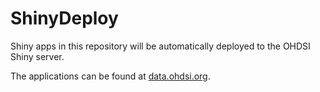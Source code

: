 # ShinyDeploy
Shiny apps in this repository will be automatically deployed to the OHDSI Shiny server.

The applications can be found at [data.ohdsi.org](http://data.ohdsi.org).
